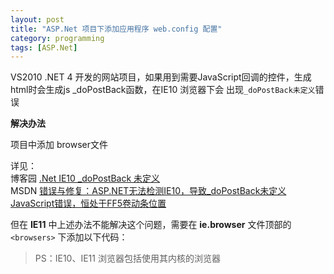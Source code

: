 ```yaml
---
layout: post
title: "ASP.Net 项目下添加应用程序 web.config 配置"
category: programming
tags: [ASP.Net]
---
```


VS2010  .NET 4 开发的网站项目，如果用到需要JavaScript回调的控件，生成html时会生成js   _doPostBack函数，在IE10 浏览器下会 出现`_doPostBack未定义`错误
	
<!--break-->

**解决办法**

项目中添加 browser文件  

详见：  
博客园 [.Net IE10 _doPostBack 未定义](http://www.cnblogs.com/jasonlwings/archive/2013/03/12/2955738.html)  
MSDN [错误与修复：ASP.NET无法检测IE10，导致_doPostBack未定义JavaScript错误，恒处于FF5卷动条位置](http://blogs.msdn.com/b/scott_hanselman/archive/2011/10/28/asp-net-ie10-dopostback-javascript-ff5.aspx)

但在 **IE11** 中上述办法不能解决这个问题，需要在 **ie.browser** 文件顶部的 `<browsers>` 下添加以下代码：

<browser id="IE11" parentID="Mozilla">
	<identification>
		<userAgent match="Trident\/7.0; rv:(?'version'(?'major'\d+)(\.(?'minor'\d+)?)(?'letters'\w*))(?'extra'[^)]*)" />
		<userAgent nonMatch="IEMobile" />
	</identification>
	<capture>
		<userAgent match="Trident/(?'layoutVersion'\d+)" />
	</capture>
	<capabilities>
		<capability name="browser"              value="IE" />
		<capability name="layoutEngine"         value="Trident" />
		<capability name="layoutEngineVersion"  value="${layoutVersion}" />
		<capability name="extra"                value="${extra}" />
		<capability name="isColor"              value="true" />
		<capability name="letters"              value="${letters}" />
		<capability name="majorversion"         value="${major}" />
		<capability name="minorversion"         value="${minor}" />
		<capability name="screenBitDepth"       value="8" />
		<capability name="type"                 value="IE${major}" />
		<capability name="version"              value="${version}" />
	</capabilities>
</browser>

<!-- Mozilla/5.0 (Windows NT 6.3; Trident/7.0; rv:11,0) like Gecko -->

<browser id="IE110" parentID="IE11">
	<identification>
		<capability name="majorversion" match="11" />
	</identification>
	<capabilities>
		<capability name="ecmascriptversion"    value="3.0" />
		<capability name="jscriptversion"       value="5.6" />
		<capability name="javascript"           value="true" />
		<capability name="javascriptversion"    value="1.5" />
		<capability name="msdomversion"         value="${majorversion}.${minorversion}" />
		<capability name="w3cdomversion"        value="1.0" />
		<capability name="ExchangeOmaSupported" value="true" />
		<capability name="activexcontrols"      value="true" />
		<capability name="backgroundsounds"     value="true" />
		<capability name="cookies"              value="true" />
		<capability name="frames"               value="true" />
		<capability name="javaapplets"          value="true" />
		<capability name="supportsCallback"     value="true" />
		<capability name="supportsFileUpload"   value="true" />
		<capability name="supportsMultilineTextBoxDisplay" value="true" />
		<capability name="supportsMaintainScrollPositionOnPostback" value="true" />
		<capability name="supportsVCard"        value="true" />
		<capability name="supportsXmlHttp"      value="true" />
		<capability name="tables"               value="true" />
		<capability name="supportsAccessKeyAttribute"    value="true" />
		<capability name="tagwriter"            value="System.Web.UI.HtmlTextWriter" />
		<capability name="vbscript"             value="true" />
	</capabilities>
</browser>

> PS：IE10、IE11 浏览器包括使用其内核的浏览器
